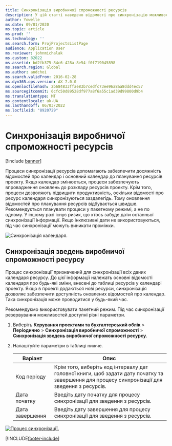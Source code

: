 ```yaml
---
title: Синхронізація виробничої спроможності ресурсів
description: У цій статті наведено відомості про синхронізацію можливостей ресурсу в календарях і проектах.
author: Yowelle
ms.date: 09/01/2020
ms.topic: article
ms.prod: ''
ms.technology: ''
ms.search.form: ProjProjectsListPage
audience: Application User
ms.reviewer: johnmichalak
ms.custom: 82022
ms.assetid: bd2fb375-84c6-428a-8e54-f0f719045898
ms.search.region: Global
ms.author: andchoi
ms.search.validFrom: 2016-02-28
ms.dyn365.ops.version: AX 7.0.0
ms.openlocfilehash: 2b684833ffae83b7cedfc73ee96a8aa8ddd4ec57
ms.sourcegitcommit: 6cfc50d89528df977a8f6a55c1ad39d99800d9b4
ms.translationtype: MT
ms.contentlocale: uk-UA
ms.lasthandoff: 06/03/2022
ms.locfileid: "8920729"
---
```

# <a name="synchronize-resource-capacity"></a>Синхронізація виробничої спроможності ресурсів

[!include [banner](../includes/banner.md)]

Процеси синхронізації ресурсів допомагають забезпечити досяжність відомостей про календар і основний календар до планування ресурсів проекту. Якщо календар змінюється, процеси забезпечують впровадження оновлень до розкладу ресурсів проекту. Крім того, процеси дозволяють підвищити продуктивність, оскільки відомості про ресурс календаря синхронізуються заздалегідь. Тому оновлення відомостей про планування ресурсів відбувається швидше. Рекомендується планувати процеси у пакетному режимі, а не по одному. У іншому разі існує ризик, що хтось забуде дати останньої синхронізації інформації. Якщо інклюзивні дати не використовуються, під час синхронізації можуть виникати проміжки.

![Синхронізація календаря.](./media/projectresourcing04-1024x471.jpg)

## <a name="synchronize-resource-capacity-roll-ups"></a>Синхронізація зведень виробничої спроможності ресурсу

Процес синхронізації призначений для синхронізації всіх даних календаря ресурсу. До цієї інформації належать основні відомості календаря про будь-які зміни, внесені до таблиці ресурсів у календарі проекту. Якщо в проекті додаються нові ресурси, синхронізація дозволяє забезпечити доступність оновлених відомостей про календар. Така синхронізація може проводитися у будь-який час.

Рекомендуємо використовувати пакетний режим. Під час синхронізації резервування можливостей доступні різні параметри.

1. Виберіть **Керування проектами та бухгалтерський облік** &gt; **Періодично** &gt; **Синхронізація виробничої спроможності** &gt; **Синхронізація зведень виробничої спроможності ресурсу**.
2. Налаштуйте параметри в таблиці нижче.

    | Варіант      | Опис |
    |-------------|-------------|
    | Код періоду | Крім того, виберіть код інтервалу дат головної книги, щоб задати дату початку та завершення для процесу синхронізації для зведення з ресурсів. |
    | Дата початку  | Введіть дату початку для процесу синхронізації для зведення з ресурсів. |
    | Дата завершення    | Введіть дату завершення для процесу синхронізації для зведення з ресурсів. |

[![Процес синхронізації.](./media/projectresourcing09.jpg)](./media/projectresourcing09.jpg)


[!INCLUDE[footer-include](../includes/footer-banner.md)]